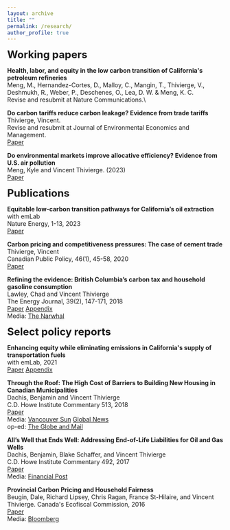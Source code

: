 ```yaml
---
layout: archive
title: ""
permalink: /research/
author_profile: true
---
```


<!--**<font size="5">Work in progress</font>**

**<font size="5">Job market paper</font>**-->

**<font size="5">Working papers</font>**

**Health, labor, and equity in the low carbon transition of California's petroleum refineries**\
Meng, M., Hernandez-Cortes, D., Malloy, C., Mangin, T., Thivierge, V., Deshmukh, R., Weber, P., Deschenes, O., Lea, D. W. & Meng, K. C.\
Revise and resubmit at Nature Communications.\

**Do carbon tariffs reduce carbon leakage? Evidence from trade tariffs**\
Thivierge, Vincent.\
Revise and resubmit at Journal of Environmental Economics and Management.\
[Paper](https://vthivierge.github.io/files/carbon_tariff.pdf)

**Do environmental markets improve allocative efficiency? Evidence from U.S. air pollution**\
Meng, Kyle and Vincent Thivierge. (2023)\
[Paper](https://vthivierge.github.io/files/efficiency.pdf)

**<font size="5">Publications</font>**

**Equitable low-carbon transition pathways for California’s oil extraction**\
with emLab\
Nature Energy, 1-13, 2023\
[Paper](https://www.nature.com/articles/s41560-023-01259-y)

**Carbon pricing and competitiveness pressures: The case of cement trade**\
Thivierge, Vincent\
Canadian Public Policy, 46(1), 45-58, 2020\
[Paper](https://www.utpjournals.press/doi/abs/10.3138/cpp.2017-074?journalCode=cpp})

**Refining the evidence: British Columbia’s carbon tax and household gasoline consumption**\
Lawley, Chad and Vincent Thivierge\
The Energy Journal, 39(2), 147-171, 2018\
[Paper](https://www.iaee.org/energyjournal/article/3056) [Appendix](https://www.iaee.org/ej/appendix/EJ392_Appendix_Lawley.pdf)\
Media: [The Narwhal](https://thenarwhal.ca/gas-tax-ontario-alberta/)


**<font size="5">Select policy reports</font>**

**Enhancing equity while eliminating emissions in California's supply of transportation fuels**\
with emLab, 2021\
[Paper](https://www.google.com/url?q=https%3A%2F%2Fwww.dropbox.com%2Fs%2F6w4hrztnb8r7xe7%2FCA-CN-Study-2-Final-Report-0421.pdf%3Fdl%3D1&sa=D&sntz=1&usg=AOvVaw3pv7JBOJLm767dL8jnrE4o) [Appendix](https://www.google.com/url?q=https%3A%2F%2Fwww.dropbox.com%2Fs%2Fw4qo56ozyoy344i%2FUCSB-Study2-CA-CN-Technical-Appendix.pdf%3Fdl%3D1&sa=D&sntz=1&usg=AOvVaw2BxuqjUqIF9SsZm6kfjlfJ)

**Through the Roof: The High Cost of Barriers to Building New Housing in Canadian Municipalities**\
Dachis, Benjamin and Vincent Thivierge\
C.D. Howe Institute Commentary 513, 2018\
[Paper](https://www.cdhowe.org/sites/default/files/2021-12/Friday%20Commentary_513.pdf)\
Media: [Vancouver Sun](https://vancouversun.com/news/local-news/development-costs-and-regulations-driving-up-home-prices-in-vancouver) [Global News](https://globalnews.ca/news/4208533/vancouver-detached-home-building-costs/)\
op-ed: [The Globe and Mail](https://www.theglobeandmail.com/business/commentary/article-curbs-on-demand-wont-solve-surging-house-prices-in-canada/)

**All’s Well that Ends Well: Addressing End-of-Life Liabilities for Oil and Gas Wells**\
Dachis, Benjamin, Blake Schaffer, and Vincent Thivierge\
C.D. Howe Institute Commentary 492, 2017\
[Paper](https://www.cdhowe.org/sites/default/files/attachments/research_papers/mixed/Commentary_%20492_0.pdf)\
Media: [Financial Post](https://financialpost.com/commodities/energy/alberta-faces-8-6b-bill-to-clean-up-old-oil-wells-heres-how-it-can-avoid-it-c-d-howe)

**Provincial Carbon Pricing and Household Fairness**\
Beugin, Dale, Richard Lipsey, Chris Ragan, France St-Hilaire, and Vincent Thivierge. 
Canada's Ecofiscal Commission, 2016\
[Paper](https://ecofiscal.ca/wp-content/uploads/2016/04/Ecofiscal-Commission-Provincial-Carbon-Pricing-Household-Fairness-Report-April-2016.pdf)\
Media: [Bloomberg](https://www.bloomberg.com/opinion/articles/2016-05-18/does-pricing-carbon-worsen-inequality-it-doesn-t-have-to?leadSource=uverify%20wall)

